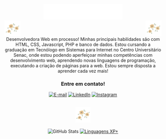 <div align="center">
<img src="src/img/result.gif" height="50px">    </img>
</div>

<div display="flex">
        <img src="src/img/download (1).gif" height="50px" width="auto" align="left">
        </img>
        <img src="src/img/download (1).gif" height="50px" align="right">
        </img>
</div>

<div align="center">
    <br>
    <br>
    <br>
        Desenvolvedora Web em processo! Minhas principais habilidades são com HTML,
        CSS, Javascript, PHP e banco de dados. Estou cursando a graduação em Tecnólogo
        em Sistemas para Internet no Centro Universitário Senac, onde estou podendo
        aperfeiçoar minhas competências com desenvolvimento web, aprendendo novas
        linguagens de programação, executando a criação de páginas para a web.
        Estou sempre disposta a aprender cada vez mais!
</div>

<div align="center">
<h3 align="center">Entre em contato!</h3>

[![E-mail](https://img.shields.io/badge/-Email-fff?style=for-the-badge&logo=microsoft-outlook&logoColor=FF00F6&color:000)](mailto:yaascarol@hotmail.com)
[![LinkedIn](https://img.shields.io/badge/-LinkedIn-fff?style=for-the-badge&logo=linkedin&logoColor=FF00F6&color:000)](https://www.linkedin.com/in/#/)
[![Instagram](https://img.shields.io/badge/-Instagram-fff?style=for-the-badge&logo=instagram&logoColor=FF00F6&color:000)](https://www.instagram.com/yasm.nc/)
</div>
    <br>
    <div align="center"><img src="src/img/download (1).gif" height="50px" width="auto"></div>
    <br>
<div style="text-align: center;" align="center">
  <img src="https://github-readme-stats-git-masterrstaa-rickstaa.vercel.app/api?username=yaascarol&hide_title=true&show_icons=true&include_all_commits=false&count_private=true&line_height=25&hide=issues&bg_color=fff&title_color=02d600&text_color=000&border_radius=3&border_color=36123c&icon_color=02d600&theme=jolly" alt="GitHub Stats">

  <a href="https://github.com/yaascarol/github-readme-stats">
    <img src="https://github-readme-stats-git-masterrstaa-rickstaa.vercel.app/api/top-langs/?username=yaascarol&line_height=10&card_width=290&layout=compact&hide_title=false&count_private=true&langs_count=4&show_icons=true&title_color=FF00F6&hide=html,scss,less&bg_color=fff&text_color=000&border_radius=3&border_color=561760&count_private=true" alt="Linguagens XP+">
  </a>
</div>
